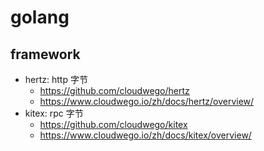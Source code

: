 # golang

## framework

- hertz: http 字节
  - https://github.com/cloudwego/hertz
  - https://www.cloudwego.io/zh/docs/hertz/overview/
- kitex: rpc 字节
  - https://github.com/cloudwego/kitex
  - https://www.cloudwego.io/zh/docs/kitex/overview/
